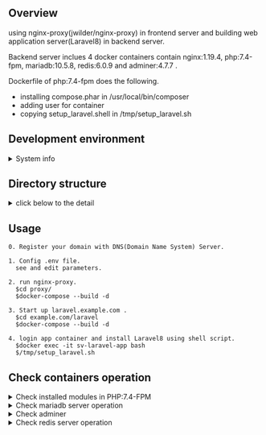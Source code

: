 ## Overview

using nginx-proxy(jwilder/nginx-proxy) in frontend server and building web application server(Laravel8) in backend server.

Backend server inclues 4 docker containers contain nginx:1.19.4, php:7.4-fpm, mariadb:10.5.8, redis:6.0.9 and adminer:4.7.7 .

Dockerfile of php:7.4-fpm does the following.
 - installing compose.phar in /usr/local/bin/composer
 - adding user for container 
 - copying setup_laravel.shell in /tmp/setup_laravel.sh


## Development environment

<details><summary>System info</summary>
<div>

```
$ cat /etc/lsb-release
DISTRIB_ID=Ubuntu
DISTRIB_RELEASE=20.04
DISTRIB_CODENAME=focal
DISTRIB_DESCRIPTION="Ubuntu 20.04.1 LTS"
$ arch
x86_64

$ docker version
Client:
 Version:           19.03.8
 API version:       1.40
 Go version:        go1.13.8
 Git commit:        afacb8b7f0
 Built:             Wed Oct 14 19:43:43 2020
 OS/Arch:           linux/amd64
 Experimental:      false

Server:
 Engine:
  Version:          19.03.8
  API version:      1.40 (minimum version 1.12)
  Go version:       go1.13.8
  Git commit:       afacb8b7f0
  Built:            Wed Oct 14 16:41:21 2020
  OS/Arch:          linux/amd64
  Experimental:     false
 containerd:
  Version:          1.3.3-0ubuntu2
  GitCommit:
 runc:
  Version:          spec: 1.0.1-dev
  GitCommit:
 docker-init:
  Version:          0.18.0
  GitCommit:

$ docker-compose version
docker-compose version 1.27.4, build 40524192
docker-py version: 4.3.1
CPython version: 3.7.7
OpenSSL version: OpenSSL 1.1.0l  10 Sep 2019
```

</div>
</details>

## Directory structure
<details><summary>click below to the detail</summary>
<div>

```

+-- /proxy
|   +-- /log
|       +-- /nginx
|           +-- access.log
|           +-- error.log
|   +-- docker-compose.yml
+-- /example.com
|   +-- /laravel <= subdomain: laravel.example.com
|       +-- /build
|           +-- /nginx
|               +-- default.conf
|           +-- /php
|               +-- Dockerfile
|               +-- php.ini
|               +-- setup_laravel.sh
|       +-- /db <= mount point: /var/lib/mysql
|       +-- /src <= laravel install dir mount in /var/www/html
|       +-- .env
|       +-- docker-compose.yml
```

</div>
</details>

## Usage

```
0. Register your domain with DNS(Domain Name System) Server.

1. Config .env file.
  see and edit parameters.

2. run nginx-proxy.
  $cd proxy/
  $docker-compose --build -d

3. Start up laravel.example.com .
  $cd example.com/laravel
  $docker-compose --build -d

4. login app container and install Laravel8 using shell script.
  $docker exec -it sv-laravel-app bash
  $/tmp/setup_laravel.sh

````
## Check containers operation

<details><summary>Check installed modules in PHP:7.4-FPM</summary>
<div>

```
/src/public/index.php
add php code

/*
|--------------------------------------------------------------------------
| Run The Application
|--------------------------------------------------------------------------
|
| Once we have the application, we can handle the incoming request using
| the application's HTTP kernel. Then, we will send the response back
| to this client's browser, allowing them to enjoy our application.
|
*/
// add here
phpinfo();

```
access http://laravel.example.com with web browser.

</div>
</details>

<details><summary>Check mariadb server operation</summary>
<div>

```
$ docker exec -it sv-laravel-db bash
# mysql -V
mysql  Ver 15.1 Distrib 10.5.8-MariaDB, for debian-linux-gnu (x86_64) using readline 5.2
```

</div>
</details>


<details><summary>Check adminer </summary>
<div>
access http://admr.laravel.example.com with web browser.

</div>
</details>


<details><summary>Check redis server operation</summary>
<div>
login redis server and check version.

```
$ docker exec -it sv-laravel-redis bash
# redis-server -v
Redis server v=6.0.9 sha=00000000:0 malloc=jemalloc-5.1.0 bits=64 build=12c354e6793cb936
```

</div>
</details>
